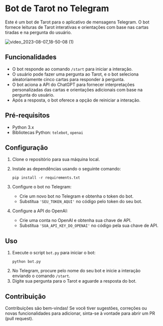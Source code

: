 # Bot de Tarot no Telegram

Este é um bot de Tarot para o aplicativo de mensagens Telegram. O bot fornece leituras de Tarot interativas e orientações com base nas cartas tiradas e na pergunta do usuário.

![video_2023-08-07_18-50-08 (1)](https://github.com/parrelladev/CartomanteTarot_Bot/assets/126002318/96500a0d-92fb-4d46-923c-f8ddda593e48)

## Funcionalidades

- O bot responde ao comando `/start` para iniciar a interação.
- O usuário pode fazer uma pergunta ao Tarot, e o bot seleciona aleatoriamente cinco cartas para responder à pergunta.
- O bot aciona a API do ChatGPT para fornecer interpretações personalizadas das cartas e orientações adicionais com base na pergunta do usuário.
- Após a resposta, o bot oferece a opção de reiniciar a interação.

## Pré-requisitos

- Python 3.x
- Bibliotecas Python: `telebot`, `openai`

## Configuração

1. Clone o repositório para sua máquina local.
2. Instale as dependências usando o seguinte comando:
   ```
   pip install -r requirements.txt
   ```
3. Configure o bot no Telegram:
   - Crie um novo bot no Telegram e obtenha o token do bot.
   - Substitua `'SEU_TOKEN_AQUI'` no código pelo token do seu bot.

4. Configure a API do OpenAI:
   - Crie uma conta no OpenAI e obtenha sua chave de API.
   - Substitua `'SUA_API_KEY_DO_OPENAI'` no código pela sua chave de API.

## Uso

1. Execute o script `bot.py` para iniciar o bot:
   ```
   python bot.py
   ```
2. No Telegram, procure pelo nome do seu bot e inicie a interação enviando o comando `/start`.
3. Digite sua pergunta para o Tarot e aguarde a resposta do bot.

## Contribuição

Contribuições são bem-vindas! Se você tiver sugestões, correções ou novas funcionalidades para adicionar, sinta-se à vontade para abrir um PR (pull request).
